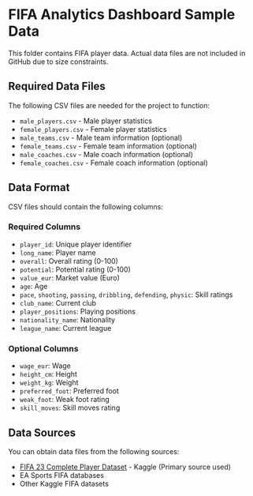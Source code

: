 # FIFA Analytics Dashboard Sample Data

This folder contains FIFA player data. Actual data files are not included in GitHub due to size constraints.

## Required Data Files

The following CSV files are needed for the project to function:

- `male_players.csv` - Male player statistics
- `female_players.csv` - Female player statistics
- `male_teams.csv` - Male team information (optional)
- `female_teams.csv` - Female team information (optional)
- `male_coaches.csv` - Male coach information (optional)
- `female_coaches.csv` - Female coach information (optional)

## Data Format

CSV files should contain the following columns:

### Required Columns
- `player_id`: Unique player identifier
- `long_name`: Player name
- `overall`: Overall rating (0-100)
- `potential`: Potential rating (0-100)
- `value_eur`: Market value (Euro)
- `age`: Age
- `pace`, `shooting`, `passing`, `dribbling`, `defending`, `physic`: Skill ratings
- `club_name`: Current club
- `player_positions`: Playing positions
- `nationality_name`: Nationality
- `league_name`: Current league

### Optional Columns
- `wage_eur`: Wage
- `height_cm`: Height
- `weight_kg`: Weight
- `preferred_foot`: Preferred foot
- `weak_foot`: Weak foot rating
- `skill_moves`: Skill moves rating

## Data Sources

You can obtain data files from the following sources:
- [FIFA 23 Complete Player Dataset](https://www.kaggle.com/datasets/stefanoleone992/fifa-23-complete-player-dataset) - Kaggle (Primary source used)
- EA Sports FIFA databases
- Other Kaggle FIFA datasets


